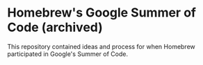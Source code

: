 # Homebrew's Google Summer of Code (archived)

This repository contained ideas and process for when Homebrew participated in Google's Summer of Code.
